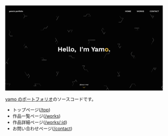 [![portfolio](public/images/readme.png)](https://yamorimasato.com)

[yamo のポートフォリオ](https://yamorimasato.com)のソースコードです。

- トップページ([/top](https://yamorimasato.com/))
- 作品一覧ページ([/works](https://yamorimasato.com/works))
- 作品詳細ページ([/works/:id](https://yamorimasato.com/works/rhythmy))
- お問い合わせページ([/contact](https://yamorimasato.com/contact))
